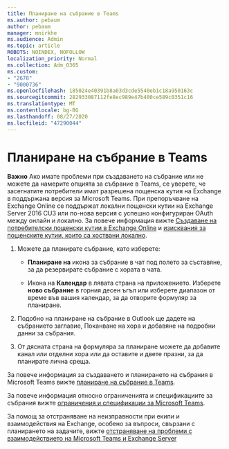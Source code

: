 ```yaml
---
title: Планиране на събрание в Teams
ms.author: pebaum
author: pebaum
manager: mnirkhe
ms.audience: Admin
ms.topic: article
ROBOTS: NOINDEX, NOFOLLOW
localization_priority: Normal
ms.collection: Adm_O365
ms.custom:
- "2678"
- "9000736"
ms.openlocfilehash: 185024e40391b8a03d3cde5540eb1c18a950163c
ms.sourcegitcommit: 282933087112fe8ec989e47b400ce589c0351c16
ms.translationtype: MT
ms.contentlocale: bg-BG
ms.lasthandoff: 08/27/2020
ms.locfileid: "47290044"
---
```

# <a name="schedule-a-meeting-in-teams"></a>Планиране на събрание в Teams

**Важно** Ако имате проблеми при създаването на събрание или не можете да намерите опцията за събрание в Teams, се уверете, че засегнатите потребители имат разрешена пощенска кутия на Exchange в поддържана версия за Microsoft Teams. При препоръчване на Exchange Online се поддържат локални пощенски кутии на Exchange Server 2016 CU3 или по-нова версия с успешно конфигуриран OAuth между онлайн и локално. За повече информация вижте [Създаване на потребителски пощенски кутии в Exchange Online](https://docs.microsoft.com/exchange/recipients-in-exchange-online/create-user-mailboxes) и [изисквания за пощенските кутии, които са хоствани локално](https://docs.microsoft.com/microsoftteams/exchange-teams-interact#requirements-for-mailboxes-hosted-on-premises). 

1. Можете да планирате събрание, като изберете:

    - **Планиране на** икона за събрание в чат под полето за съставяне, за да резервирате събрание с хората в чата.

    - Икона на **Календар** в лявата страна на приложението. Изберете **ново събрание** в горния десен ъгъл или изберете диапазон от време във вашия календар, за да отворите формуляр за планиране.

2. Подобно на планиране на събрание в Outlook ще дадете на събранието заглавие, Поканване на хора и добавяне на подробни данни за събрания.

3. От дясната страна на формуляра за планиране можете да добавите канал или отделни хора или да оставите и двете празни, за да планирате лична среща.

За повече информация за създаването и планирането на събрания в Microsoft Teams вижте [планиране на събрание в Teams](https://support.office.com/article/Schedule-a-meeting-in-Teams-943507a9-8583-4c58-b5d2-8ec8265e04e5).

За повече информация относно ограниченията и спецификациите за събрания вижте [ограничения и спецификации за Microsoft Teams](https://docs.microsoft.com/microsoftteams/limits-specifications-teams#meetings-and-calls).

За помощ за отстраняване на неизправности при екипи и взаимодействия на Exchange, особено за въпроси, свързани с планирането на задачите, вижте [отстраняване на проблеми с взаимодействието на Microsoft Teams и Exchange Server](https://docs.microsoft.com/microsoftteams/troubleshoot/known-issues/teams-exchange-interaction-issue)